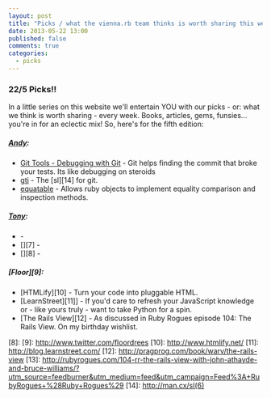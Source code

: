 ```yaml
---
layout: post
title: "Picks / what the vienna.rb team thinks is worth sharing this week"
date: 2013-05-22 13:00
published: false
comments: true
categories:
  - picks
---
```


### 22/5 Picks!!

In a little series on this website we'll entertain YOU with our picks - or: what we think is worth sharing - every week.
Books, articles, gems, funsies... you're in for an eclectic mix! So, here's for the fifth edition:

##### [Andy][1]:
  - [Git Tools - Debugging with Git][2] - Git helps finding the commit that broke your tests. Its like debugging on steroids
  - [gti][3] - The [sl][14] for git.
  - [equatable][4] - Allows ruby objects to implement equality comparison and inspection methods.


##### [Tony][5]:
  - [][6] -
  - [][7] -
  - [][8] -

##### [Floor][9]:
  - [HTMLify][10] - Turn your code into pluggable HTML.
  - [LearnStreet][11]] - If you'd care to refresh your JavaScript knowledge or - like yours truly - want to take Python for a spin.
  - [The Rails View][12] - As discussed in Ruby Rogues episode 104: The Rails View. On my birthday wishlist.

[1]: http://www.twitter.com/pxlpnk
[2]: http://git-scm.com/book/ch6-5.html
[3]: http://r-wos.org/hacks/gti
[4]: https://github.com/peter-murach/equatable
[5]: http://www.twitter.com/tony_xpro
[6]:
[7]:
[8]:
[9]: http://www.twitter.com/floordrees
[10]: http://www.htmlify.net/
[11]: http://blog.learnstreet.com/
[12]: http://pragprog.com/book/warv/the-rails-view
[13]: http://rubyrogues.com/104-rr-the-rails-view-with-john-athayde-and-bruce-williams/?utm_source=feedburner&utm_medium=feed&utm_campaign=Feed%3A+RubyRogues+%28Ruby+Rogues%29
[14]: http://man.cx/sl(6)
